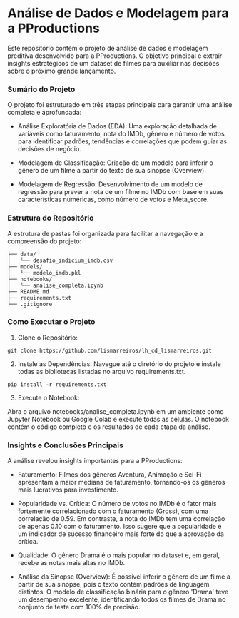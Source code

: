 # Análise de Dados e Modelagem para a PProductions

Este repositório contém o projeto de análise de dados e modelagem preditiva desenvolvido para a PProductions. 
O objetivo principal é extrair insights estratégicos de um dataset de filmes para auxiliar nas decisões sobre o próximo grande lançamento.

### Sumário do Projeto
O projeto foi estruturado em três etapas principais para garantir uma análise completa e aprofundada:

- Análise Exploratória de Dados (EDA): Uma exploração detalhada de variáveis como faturamento, nota do IMDb, gênero e número de votos para identificar padrões, tendências e correlações que podem guiar as decisões de negócio.

- Modelagem de Classificação: Criação de um modelo para inferir o gênero de um filme a partir do texto de sua sinopse (Overview).

- Modelagem de Regressão: Desenvolvimento de um modelo de regressão para prever a nota de um filme no IMDb com base em suas características numéricas, como número de votos e Meta_score.

### Estrutura do Repositório
A estrutura de pastas foi organizada para facilitar a navegação e a compreensão do projeto:

```lh_cd_lismarreiros/
├── data/
│   └── desafio_indicium_imdb.csv
├── models/
│   └── modelo_imdb.pkl
├── notebooks/
│   └── analise_completa.ipynb
├── README.md
├── requirements.txt
└── .gitignore
```
### Como Executar o Projeto

1. Clone o Repositório:
```
git clone https://github.com/lismarreiros/lh_cd_lismarreiros.git
```
2. Instale as Dependências: Navegue até o diretório do projeto e instale todas as bibliotecas listadas no arquivo requirements.txt.

```
pip install -r requirements.txt
```
3. Execute o Notebook:

Abra o arquivo notebooks/analise_completa.ipynb em um ambiente como Jupyter Notebook ou Google Colab e execute todas as células.
O notebook contém o código completo e os resultados de cada etapa da análise.

### Insights e Conclusões Principais
A análise revelou insights importantes para a PProductions:

- Faturamento: Filmes dos gêneros Aventura, Animação e Sci-Fi apresentam a maior mediana de faturamento, tornando-os os gêneros mais lucrativos para investimento.

- Popularidade vs. Crítica: O número de votos no IMDb é o fator mais fortemente correlacionado com o faturamento (Gross), com uma correlação de 0.59. Em contraste, a nota do IMDb tem uma correlação de apenas 0.10 com o faturamento. Isso sugere que a popularidade é um indicador de sucesso financeiro mais forte do que a aprovação da crítica.

- Qualidade: O gênero Drama é o mais popular no dataset e, em geral, recebe as notas mais altas no IMDb.

- Análise da Sinopse (Overview): É possível inferir o gênero de um filme a partir de sua sinopse, pois o texto contém padrões de linguagem distintos. O modelo de classificação binária para o gênero 'Drama' teve um desempenho excelente, identificando todos os filmes de Drama no conjunto de teste com 100% de precisão.
